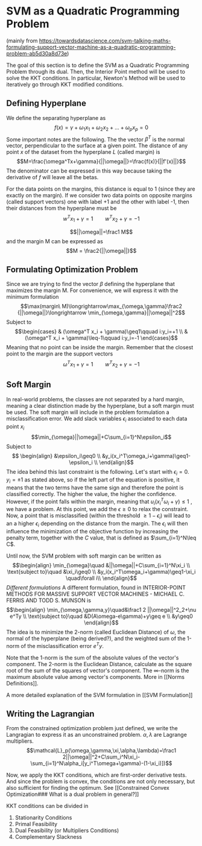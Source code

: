 # SVM as a Quadratic Programming Problem
(mainly from https://towardsdatascience.com/svm-talking-maths-formulating-support-vector-machine-as-a-quadratic-programming-problem-ab5d30a8d73e)

The goal of this section is to define the SVM as a Quadratic Programming Problem through its dual. Then, the Interior Point method will be used to solve the KKT conditions. In particular, Newton's Method will be used to iteratively go through KKT modified conditions.

## Defining Hyperplane
We define the separating hyperplane as $$f(x)=\gamma+\omega_1x_1+\omega_2x_2+...+\omega_px_p=0$$Some important notes are the following.
The the vector $\beta^T$ is the normal vector, perpendicular to the surface at a given point.
The distance of any point $x$ of the dataset from the hyperplane $L$ (called margin) is $$M=\frac{\omega^Tx+\gamma}{||\omega||}=\frac{f(x)}{||f'(x)||}$$The denominator can be expressed in this way because taking the derivative of $f$ will leave all the betas.

For the data points on the margins, this distance is equal to 1 (since they are exactly on the margin).
If we consider two data points on opposite margins (called support vectors) one with label +1 and the other with label -1, then their distances from the hyperplane must be $$w^T x_1 + \gamma = 1\qquad w^T x_2 + \gamma = -1$$

$$||\omega||=\frac1 M$$ and the margin M can be expressed as $$M = \frac2{||\omega||}$$

## Formulating Optimization Problem
Since we are trying to find the vector $\beta$ defining the hyperplane that maximizes the margin M. For convenience, we will express it with the minimum formulation $$\max(margin\ M)\longrightarrow\max_{\omega,\gamma}\frac2 {||\omega||}\longrightarrow \min_{\omega,\gamma}||\omega||^2$$
Subject to $$\begin{cases}
& (\omega^T x_i + \gamma)\geq1\qquad i:y_i=+1 \\
& (\omega^T x_i + \gamma)\leq-1\qquad i:y_i=-1
\end{cases}$$Meaning that no point can be inside the margin. Remember that the closest point to the margin are the support vectors $$\omega^T x_1 + \gamma = 1\qquad w^T x_2 + \gamma = -1$$
## Soft Margin
In real-world problems, the classes are not separated by a hard margin, meaning a clear distinction made by the hyperplane, but a soft margin must be used.
The soft margin will include in the problem formulation a misclassification error.
We add slack variables $\epsilon_i$ associated to each data point $x_i$ $$\min_{\omega}||\omega||+C\sum_{i=1}^N\epsilon_i$$ Subject to  $$
\begin{align}
&\epsilon_i\geq0 \\
&y_i(x_i^T\omega_i+\gamma)\geq1-\epsilon_i \\
\end{align}$$The idea behind this last constraint is the following.
Let's start with $\epsilon_i=0$.
$y_i=\pm1$ as stated above, so if the left part of the equation is positive, it means that the two terms have the same sign and therefore the point is classified correctly. The higher the value, the higher the confidence. However, if the point falls within the margin, meaning that $u_i(x_i^T\omega_i+\gamma)\leq1$ , we have a problem.
At this point, we add the $\epsilon\geq0$ to relax the constraint.
Now, a point that is misclassified (within the threshold $\geq1-\epsilon_i$) will lead to an a higher $\epsilon_i$ depending on the distance from the margin. The $\epsilon_i$ will then influence the minimization of the objective function by increasing the penalty term, together with the $C$ value, that is defined as $\sum_{i=1}^N\leq C$.

Until now, the SVM problem with soft margin can be written as $$\begin{align}
\min_{\omega}\quad &||\omega||+C\sum_{i=1}^N\xi_i \\
\text{subject to}\quad &\xi_i\geq0 \\
&y_i(x_i^T\omega_i+\gamma)\geq1-\xi_i \quad\forall i\\
\end{align}$$
*Different formulations*
A different formulation, found in INTERIOR-POINT METHODS FOR MASSIVE SUPPORT VECTOR MACHINES - MICHAEL C. FERRIS AND TODD S. MUNSON is $$\begin{align}
\min_{\omega,\gamma,y}\quad&\frac1 2 ||\omega||^2_2+\nu e^Ty \\
\text{subject to}\quad &D(A\omega-e\gamma)+y\geq e \\
&y\geq0
\end{align}$$The idea is to minimize the 2-norm (called Euclidean Distance) of $\omega$, the normal of the hyperplane (being derived?), and the weighted sum of the 1-norm of the misclassification error $e^Ty$.

Note that the 1-norm is the sum of the absolute values of the vector's component.
The 2-norm is the Euclidean Distance, calculate as the square root of the sum of the squares of vector's component.
The $\infty$-norm is the maximum absolute value among vector's components.
More in [[Norms Definitions]].

A more detailed explanation of the SVM formulation in [[SVM Formulation]]


## Writing the Lagrangian
From the constrained optimization problem just defined, we write the Langragian to express it as an unconstrained problem. $\alpha,\lambda$ are Lagrange multipliers. 
$$\mathcal{L}_p(\omega,\gamma,\xi,\alpha,\lambda)=\frac1 2||\omega||^2+C\sum_i^N\xi_i-\sum_{i=1}^N\alpha_i[y_i^T\omega+\gamma)-(1-\xi_i)])$$


Now, we apply the KKT conditions, which are first-order derivative tests. And since the problem is convex, the conditions are not only necessary, but also sufficient for finding the optimum.
See [[Constrained Convex Optimization### What is a dual problem in general?]]

KKT conditions can be divided in
1. Stationarity Conditions
2. Primal Feasibility
3. Dual Feasibility (or Multipliers Conditions)
4. Complementary Slackness







